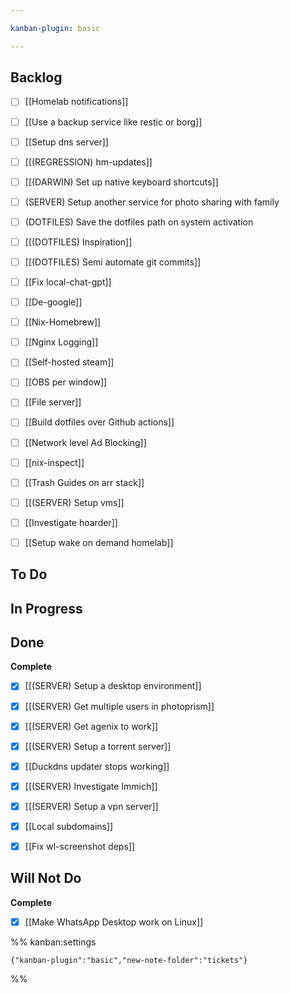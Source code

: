 ```yaml
---

kanban-plugin: basic

---
```


## Backlog

- [ ] [[Homelab notifications]]
- [ ] [[Use a backup service like restic or borg]]
- [ ] [[Setup dns server]]
- [ ] [[(REGRESSION) hm-updates]]
- [ ] [[(DARWIN) Set up native keyboard shortcuts]]
- [ ] (SERVER) Setup another service for photo sharing with family
- [ ] (DOTFILES) Save the dotfiles path on system activation
- [ ] [[(DOTFILES) Inspiration]]
- [ ] [[(DOTFILES) Semi automate git commits]]
- [ ] [[Fix local-chat-gpt]]
- [ ] [[De-google]]
- [ ] [[Nix-Homebrew]]
- [ ] [[Nginx Logging]]
- [ ] [[Self-hosted steam]]
- [ ] [[OBS per window]]
- [ ] [[File server]]
- [ ] [[Build dotfiles over Github actions]]
- [ ] [[Network level Ad Blocking]]
- [ ] [[nix-inspect]]
- [ ] [[Trash Guides on arr stack]]
- [ ] [[(SERVER) Setup vms]]
- [ ] [[Investigate hoarder]]
- [ ] [[Setup wake on demand homelab]]


## To Do



## In Progress



## Done

**Complete**
- [x] [[(SERVER) Setup a desktop environment]]
- [x] [[(SERVER) Get multiple users in photoprism]]
- [x] [[(SERVER) Get agenix to work]]
- [x] [[(SERVER) Setup a torrent server]]
- [x] [[Duckdns updater stops working]]
- [x] [[(SERVER) Investigate Immich]]
- [x] [[(SERVER) Setup a vpn server]]
- [x] [[Local subdomains]]
- [x] [[Fix wl-screenshot deps]]


## Will Not Do

**Complete**
- [x] [[Make WhatsApp Desktop work on Linux]]




%% kanban:settings
```
{"kanban-plugin":"basic","new-note-folder":"tickets"}
```
%%